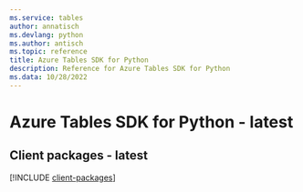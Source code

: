 ```yaml
---
ms.service: tables
author: annatisch
ms.devlang: python
ms.author: antisch
ms.topic: reference
title: Azure Tables SDK for Python
description: Reference for Azure Tables SDK for Python
ms.data: 10/28/2022
---
```

# Azure Tables SDK for Python - latest

## Client packages - latest
[!INCLUDE [client-packages](tables-client-index.md)]